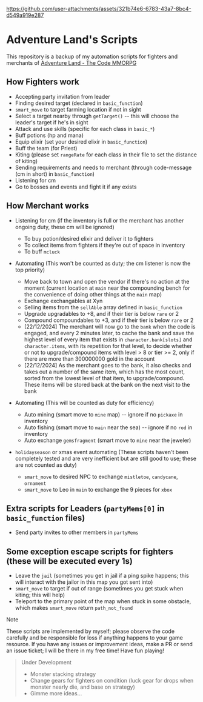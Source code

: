 https://github.com/user-attachments/assets/321b74e6-6783-43a7-8bc4-d549a919e287

# Adventure Land's Scripts

This repository is a backup of my automation scripts for fighters and merchants of [Adventure Land - The Code MMORPG](https://adventure.land/)

## How Fighters work

- Accepting party invitation from leader
- Finding desired target (declared in `basic_function`)
- `smart_move` to target farming location if not in sight
- Select a target nearby through `getTarget()` -- this will choose the leader's target if he's in sight
- Attack and use skills (specific for each class in `basic_*`)
- Buff potions (hp and mana)
- Equip elixir (set your desired elixir in `basic_function`)
- Buff the team (for Priest)
- Kiting (please set `rangeRate` for each class in their file to set the distance of kiting)
- Sending requirements and needs to merchant (through code-message (cm in short) in `basic_function`)
- Listening for cm
- Go to bosses and events and fight it if any exists

## How Merchant works

- Listening for cm (if the inventory is full or the merchant has another ongoing duty, these cm will be ignored)

  - To buy potion/desired elixir and deliver it to fighters
  - To collect items from fighters if they're out of space in inventory
  - To buff `mcluck`

- Automating (This won't be counted as duty; the cm listener is now the top priority)

  - Move back to town and open the vendor if there's no action at the moment (current location at `main` near the compounding bench for the convenience of doing other things at the `main` map)
  - Exchange exchangables at Xyn
  - Selling items from the `sellAble` array defined in `basic_function`
  - Upgrade upgradables to +8, and if their tier is below `rare` or 2
  - Compound compoundables to +3, and if their tier is below `rare` or 2
  - [22/12/2024] The merchant will now go to the `bank` when the code is engaged, and every 2 minutes later, to cache the bank and save the highest level of every item that exists in `character.bank[slots]` and `character.items`, with its repetition for that level, to decide whether or not to upgrade/compound items with level > 8 or tier >= 2, only if there are more than 300000000 gold in the account
  - [22/12/2024] As the merchant goes to the bank, it also checks and takes out a number of the same item, which has the most count, sorted from the lowest level of that item, to upgrade/compound. These items will be stored back at the bank on the next visit to the bank

- Automating (This will be counted as duty for efficiency)

  - Auto mining (smart move to `mine` map) -- ignore if no `pickaxe` in inventory
  - Auto fishing (smart move to `main` near the sea) -- ignore if no `rod` in inventory
  - Auto exchange `gemsfragment` (smart move to `mine` near the jeweler)

- `holidayseason` or xmas event automating (These scripts haven't been completely tested and are very inefficient but are still good to use; these are not counted as duty)

  - `smart_move` to desired NPC to exchange `mistletoe`, `candycane`, `ornament`
  - `smart_move` to Leo in `main` to exchange the 9 pieces for `xbox`

## Extra scripts for Leaders (`partyMems[0]` in `basic_function` files)

- Send party invites to other members in `partyMems`

## Some exception escape scripts for fighters (these will be executed every 1s)

- Leave the `jail` (sometimes you get in jail if a ping spike happens; this will interact with the jailor in this map you got sent into)
- `smart_move` to target if out of range (sometimes you get stuck when kiting; this will help)
- Teleport to the primary point of the map when stuck in some obstacle, which makes `smart_move` return `path_not_found`

> [!NOTE]
> These scripts are implemented by myself; please observe the code carefully and be responsible for loss if anything happens to your game resource.
> If you have any issues or improvement ideas, make a PR or send an issue ticket; I will be there in my free time!
> Have fun playing!

> Under Development
>
> - Monster stacking strategy
> - Change gears for fighters on condition (luck gear for drops when monster nearly die, and base on strategy)
> - Gimme more ideas...
